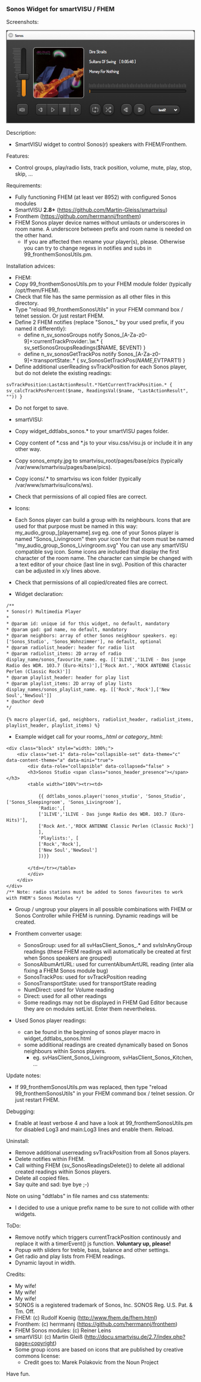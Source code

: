 ### Sonos Widget for smartVISU / FHEM

Screenshots:

![](screenshots/sonos.png)

Description:
- SmartVISU widget to control Sonos(r) speakers with FHEM/Fronthem.

Features:
- Control groups, play/radio lists, track position, volume, mute, play, stop, skip, ...

Requirements:
- Fully functioning FHEM (at least ver 8952) with configured Sonos modules
- SmartVISU **2.8+** (https://github.com/Martin-Gleiss/smartvisu)
- Fronthem (https://github.com/herrmannj/fronthem)
- FHEM Sonos player device names without umlauts or underscores in room name. A underscore between prefix and room name is needed on the other hand.
  - If you are affected then rename your player(s), please. Otherwise you can try to change regexs in notifies and subs in 99_fronthemSonosUtils.pm.

Installation advices:
- FHEM:
- Copy 99_fronthemSonosUtils.pm to your FHEM module folder (typically /opt/fhem/FHEM).
- Check that file has the same permission as all other files in this directory.
- Type "reload 99_fronthemSonosUtils" in your FHEM command box / telnet session. Or just restart FHEM.
- Define 2 FHEM notifies (replace "Sonos_" by your used prefix, if you named it differently):
  - define n_sv_sonosGroups notify Sonos_[A-Za-z0-9]+:currentTrackProvider:.\w.* { sv_setSonosGroupsReadings($NAME, $EVENT) }
  - define n_sv_sonosGetTrackPos notify Sonos_[A-Za-z0-9]+:transportState:.* { sv_SonosGetTrackPos($NAME,$EVTPART1) }
- Define additional userReading svTrackPosition for each Sonos player, but do not delete the existing readings:
```
svTrackPosition:LastActionResult.*?GetCurrentTrackPosition.* { sv_calcTrackPosPercent($name, ReadingsVal($name, "LastActionResult", "")) }
```
- Do not forget to save.

- smartVISU:
- Copy widget_ddtlabs_sonos.* to your smartVISU pages folder.
- Copy content of *.css and *.js to your visu.css/visu.js or include it in any other way.
- Copy sonos_empty.jpg to smartvisu_root/pages/base/pics (typically /var/www/smartvisu/pages/base/pics).
- Copy icons/.* to smartvisu ws icon folder (typically /var/www/smartvisu/icons/ws).
- Check that permissions of all copied files are correct.

- Icons:
- Each Sonos player can build a group with its neighbours. Icons that are used for that purpose must be named in this way: my_audio_group_[playername].svg
eg. one of your Sonos player is named "Sonos_Livingroom" then your icon for that room must be named "my_audio_group_Sonos_Livingroom.svg"
You can use any smartVISU compatible svg icon. Some icons are included that display the first character of the room name. The character can simple be changed with a text editor of your choice (last line in svg). Position of this character can be adjusted in x/y lines above.
- Check that permissions of all copied/created files are correct.

- Widget declaration:
```
/**
* Sonos(r) Multimedia Player
*
* @param id: unique id for this widget, no default, mandatory
* @param gad: gad name, no default, mandatory
* @param neighbors:	array of other Sonos neighbour speakers. eg: ['Sonos_Studio', 'Sonos_Wohnzimmer'], no default, optional
* @param radiolist_header: header for radio list
* @param radiolist_items: 2D array of radio display_name/sonos_favourite_name. eg. [['1LIVE','1LIVE - Das junge Radio des WDR. 103.7 (Euro-Hits)'],['Rock Ant.','ROCK ANTENNE Classic Perlen (Classic Rock)']]
* @param playlist_header: header for play list
* @param playlist_items: 2D array of play lists display_names/sonos_playlist_name. eg. [['Rock','Rock'],['New Soul','NewSoul']]
* @author dev0
*/

{% macro player(id, gad, neighbors, radiolist_header, radiolist_items, playlist_header, playlist_items) %}
```

- Example widget call for your rooms_*.html or category_*.html:
```
<div class="block" style="width: 100%;">
	<div class="set-1" data-role="collapsible-set" data-theme="c" data-content-theme="a" data-mini="true">
		<div data-role="collapsible" data-collapsed="false" >
		<h3>Sonos Studio <span class="sonos_header_presence"></span></h3>
		<table width="100%"><tr><td>

			{{ ddtlabs_sonos.player('sonos_studio', 'Sonos_Studio', ['Sonos_Sleepingroom', 'Sonos_Livingroom'],
			'Radio:',[
			['1LIVE','1LIVE - Das junge Radio des WDR. 103.7 (Euro-Hits)'],
			['Rock Ant.','ROCK ANTENNE Classic Perlen (Classic Rock)']
			],
			'Playlists:', [
			['Rock','Rock'],
			['New Soul','NewSoul']
			])}}

		</td></tr></table>
		</div>
	</div>
</div>
/** Note: radio stations must be added to Sonos favourites to work with FHEM's Sonos Modules */
```

- Group / ungroup your players in all possible combinations with FHEM or Sonos Controller while FHEM is running. Dynamic readings will be created.

- Fronthem converter usage:
  - SonosGroup: used for all svHasClient_Sonos_.* and svIsInAnyGroup readings (these FHEM readings will automatically be created at first when Sonos speakers are grouped)
  - SonosAlbumArtURL: used for currentAlbumArtURL reading (inter alia fixing a FHEM Sonos module bug)
  - SonosTrackPos: used for svTrackPosition reading
  - SonosTransportState: used for transportState reading
  - NumDirect: used for Volume reading
  - Direct: used for all other readings
  - Some readings may not be displayed in FHEM Gad Editor because they are on modules setList. Enter them nevertheless.

- Used Sonos player readings:
  - can be found in the beginning of sonos player macro in widget_ddtlabs_sonos.html
  - some additional readings are created dynamically based on Sonos neighbours within Sonos players.
    - eg. svHasClient_Sonos_Livingroom, svHasClient_Sonos_Kitchen, ...

Update notes:
- If 99_fronthemSonosUtils.pm was replaced, then type "reload 99_fronthemSonosUtils" in your FHEM command box / telnet session. Or just restart FHEM.

Debugging:
- Enable at least verbose 4 and have a look at 99_fronthemSonosUtils.pm for disabled Log3 and main:Log3 lines and enable them. Reload.

Uninstall:
- Remove additional userreading svTrackPosition from all Sonos players.
- Delete notifies within FHEM.
- Call withing FHEM {sv_SonosReadingsDelete()} to delete all addional created readings within Sonos players.
- Delete all copied files.
- Say quite and sad: bye bye ;-)

Note on using "ddtlabs" in file names and css statements:
- I decided to use a unique prefix name to be sure to not collide with other widgets.

ToDo:
- Remove notify which triggers currentTrackPosition continously and replace it with a timerEvent() js function. **Voluntary up, please!**
- Popup with sliders for treble, bass, balance and other settings.
- Get radio and play lists from FHEM readings.
- Dynamic layout in width.

Credits:
- My wife!
- My wife!
- My wife!
- SONOS is a registered trademark of Sonos, Inc. SONOS Reg. U.S. Pat. & Tm. Off.
- FHEM: (c) Rudolf Koenig (http://www.fhem.de/fhem.html)
- Fronthem: (c) herrmannj (https://github.com/herrmannj/fronthem)
- FHEM Sonos modules: (c) Reiner Leins
- smartVISU: (c) Martin Gleiß (http://docu.smartvisu.de/2.7/index.php?page=copyright)
- Some group icons are based on icons that are published by creative commons license:
  - Credit goes to: Marek Polakovic from the Noun Project

Have fun.





















